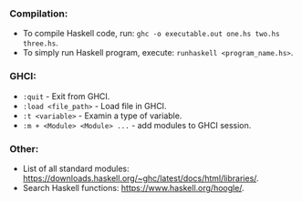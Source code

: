 ### Compilation:

- To compile Haskell code, run: `ghc -o executable.out one.hs two.hs three.hs`.
- To simply run Haskell program, execute: `runhaskell <program_name.hs>`.

### GHCI:

- `:quit` - Exit from GHCI.
- `:load <file_path>` - Load file in GHCI.
- `:t <variable>` - Examin a type of variable.
- `:m + <Module> <Module> ...` - add modules to GHCI session.

### Other:

- List of all standard modules: https://downloads.haskell.org/~ghc/latest/docs/html/libraries/.
- Search Haskell functions: https://www.haskell.org/hoogle/.
